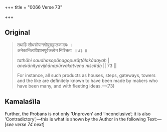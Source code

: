 +++
title = "0066 Verse 73"

+++
## Original 
>
> तथाहि सौधसोपानगोपुराट्टालकादयः ।  
> अनेकानित्यविज्ञानपूर्वकत्वेन निश्चिताः ॥ ७३ ॥ 
>
> *tathāhi saudhasopānagopurāṭṭālakādayaḥ* \|  
> *anekānityavijñānapūrvakatvena niścitāḥ* \|\| 73 \|\| 
>
> For instance, all such products as houses, steps, gateways, towers and the like are definitely known to have been made by makers who have been many, and with fleeting ideas.—(73)



## Kamalaśīla

Further, the Probans is not only ‘Unproven’ and ‘Inconclusive’; it is also ‘Contradictory’;—this is what is shown by the Author in the following Text:—[*see verse 74 next*]


